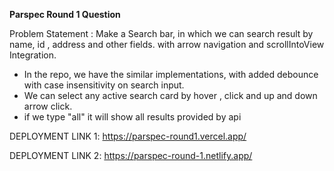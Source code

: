 **Parspec Round 1 Question**


Problem Statement : 
Make a Search bar, in which we can search result by name, id , address and other fields. with arrow navigation and scrollIntoView Integration.

- In the repo, we have the similar implementations, with added debounce with case insensitivity on search input.
- We can select any active search card by hover , click and up and down arrow click. 
- if we type "all" it will show all results provided by api

DEPLOYMENT LINK 1: https://parspec-round1.vercel.app/ 

DEPLOYMENT LINK 2: https://parspec-round-1.netlify.app/
